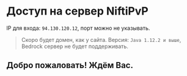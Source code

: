 # Доступ на сервер NiftiPvP
IP для входа: `94.130.120.12`, порт можно не указывать.
> Скоро будет домен, как у сайта.
Версия: `Java 1.12.2 и выше`, Bedrock сервер не будет поддерживать.

## Добро пожаловать! Ждём Вас.

